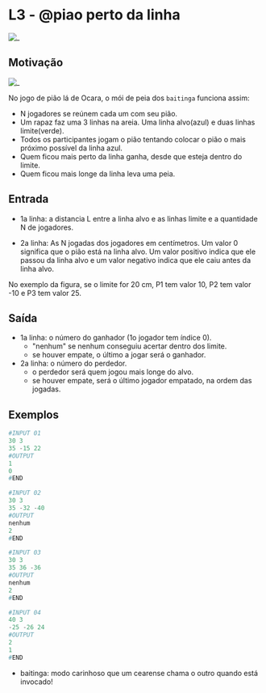 # L3 - @piao perto da linha

![_](cover.jpg)

## Motivação

![_](jogo.png)

No jogo de pião lá de Ocara, o mói de peia dos `baitinga` funciona assim:

- N jogadores se reúnem cada um com seu pião.
- Um rapaz faz uma 3 linhas na areia. Uma linha alvo(azul) e duas linhas limite(verde).
- Todos os participantes jogam o pião tentando colocar o pião o mais próximo possível da linha azul.
- Quem ficou mais perto da linha ganha, desde que esteja dentro do limite.
- Quem ficou mais longe da linha leva uma peia.

## Entrada

- 1a linha: a distancia L entre a linha alvo e as linhas limite e a quantidade N de jogadores.

- 2a linha: As N jogadas dos jogadores em centímetros. Um valor 0 significa que o pião está na linha alvo. Um valor positivo indica que ele passou da linha alvo e um valor negativo indica que ele caiu antes da linha alvo.

No exemplo da figura, se o limite for 20 cm, P1 tem valor 10, P2 tem valor -10 e P3 tem valor 25.

## Saída

- 1a linha: o número do ganhador (1o jogador tem índice 0).
  - "nenhum" se nenhum conseguiu acertar dentro dos limite.
  - se houver empate, o último a jogar será o ganhador.
- 2a linha: o número do perdedor.
  - o perdedor será quem jogou mais longe do alvo.
  - se houver empate, será o último jogador empatado, na ordem das jogadas.

## Exemplos

``` py
#INPUT 01
30 3
35 -15 22
#OUTPUT
1
0
#END

#INPUT 02
30 3
35 -32 -40
#OUTPUT
nenhum
2
#END

#INPUT 03
30 3
35 36 -36
#OUTPUT
nenhum
2
#END

#INPUT 04
40 3
-25 -26 24
#OUTPUT
2
1
#END
```

- baitinga: modo carinhoso que um cearense chama o outro quando está invocado!
